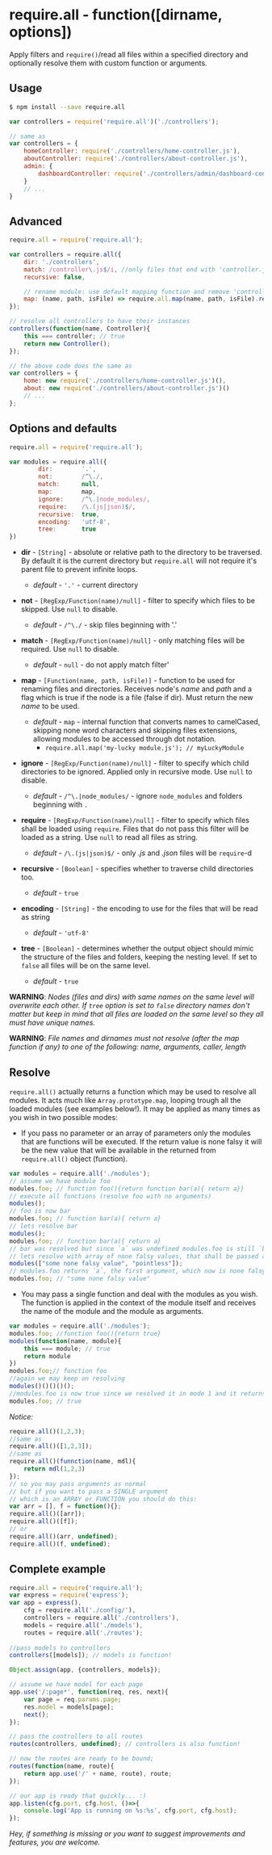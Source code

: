 # require.all - function([dirname, options])
Apply filters and `require()`/read all files within a specified directory and optionally resolve them with custom function or arguments.

## Usage
```sh
$ npm install --save require.all
```
```js
var controllers = require('require.all')('./controllers');

// same as
var controllers = {
    homeController: require('./controllers/home-controller.js'),
    aboutController: require('./controllers/about-controller.js'),
    admin: {
        dashboardController: require('./controllers/admin/dashboard-controller.js')
    }
    // ...
}
```
## Advanced
```js
require.all = require('require.all');

var controllers = require.all({
    dir: './controllers',
    match: /controller\.js$/i, //only files that end with 'controller.js'
    recursive: false,

    // rename module: use default mapping function and remove 'controller' from the end
    map: (name, path, isFile) => require.all.map(name, path, isFile).replace(/controller$/i, '')
});

// resolve all controllers to have their instances
controllers(function(name, Controller){
    this === controller; // true
    return new Controller();
});

// the above code does the same as
var controllers = {
    home: new require('./controllers/home-controller.js')(),
    about: new require('./controllers/about-controller.js')()
    // ...
};
```
## Options and defaults
```js
require.all = require('require.all');

var modules = require.all({
        dir:        '.',
        not:        /^\./,
        match:      null,
        map:        map,
        ignore:     /^\.|node_modules/,
        require:    /\.(js|json)$/,
        recursive:  true,
        encoding:   'utf-8',
        tree:       true
})
```
* __dir__ - `[String]` - absolute or relative path to the directory to be traversed. By default it is the current directory but `require.all` will not require it's parent file to prevent infinite loops. 

    * _default_ - `'.'` - current directory
* __not__ - `[RegExp/Function(name)/null]` - filter to specify which files to be skipped. Use `null` to disable.
    * _default_ - `/^\./` - skip files beginning with '.'

* __match__ - `[RegExp/Function(name)/null]` - only matching files will be required. Use `null` to disable.
    * _default_ - `null` - do not apply match filter'

* __map__ - `[Function(name, path, isFile)]` - function to be used for renaming files and directories. Receives node's *name* and *path* and a flag which is true if the node is a file (false if dir). Must return the new *name* to be used.
    * _default_ - `map` - internal function that converts names to camelCased, skipping none word characters and skipping files extensions, allowing modules to be accessed through dot notation. 
        * `require.all.map('my-lucky module.js'); // myLuckyModule`

* __ignore__ - `[RegExp/Function(name)/null]` - filter to specify which child directories to be ignored. Applied only in recursive mode. Use `null` to disable.
    * _default_ - `/^\.|node_modules/` - ignore `node_modules` and folders beginning with `.`

* __require__ - `[RegExp/Function(name)/null]` - filter to specify which files shall be loaded using `require`. Files that do not pass this filter will be loaded as a string. Use `null` to read all files as string.
    * _default_ - `/\.(js|json)$/` - only *.js* and *.json* files will be `require`-d

* __recursive__ - `[Boolean]` - specifies whether to traverse child directories too.
    * _default_ - `true`

* __encoding__ - `[String]` - the encoding to use for the files that will be read as string
    * _default_ - `'utf-8'`

* __tree__ - `[Boolean]` - determines whether the output object should mimic the structure of the files and folders, keeping the nesting level. If set to `false` all files will be on the same level.
    * _default_ - `true`

**WARNING**: *Nodes (files and dirs) with same names on the same level will overwrite each other. If `tree` option is set to `false` directory names don't matter but keep in mind that all files are loaded on the same level so they all must have unique names.*

**WARNING**: *File names and dirnames must not resolve (after the map function if any) to one of the following: name, arguments, caller, length*
## Resolve
`require.all()` actually returns a function which may be used to resolve all modules. It acts much like `Array.prototype.map`, looping trough all the loaded modules (see examples below!). It may be applied as many times as you wish in two possible modes:

* If you pass no parameter or an array of parameters only the modules that are functions will be executed. If the return value is none falsy it will be the new value that will be available in the returned from `require.all()` object (function).
```js
var modules = require.all('./modules');
// assume we have module foo
modules.foo; // function foo(){return function bar(a){ return a}}
// execute all functions (resolve foo with no arguments)
modules();
// foo is now bar
modules.foo; // function bar(a){ return a}
// lets resolve bar
modules();
modules.foo; // function bar(a){ return a}
// bar was resolved but since `a` was undefined modules.foo is still `bar`
// lets resolve with array of none falsy values, that shall be passed as arguments 
modules(["some none falsy value", "pointless"]);
// modules.foo returns `a`, the first argument, which now is none falsy so:
modules.foo; // "some none falsy value"
```
* You may pass a single function and deal with the modules as you wish. The function is applied in the context of the module itself and receives the name of the module and the module as arguments.
```js
var modules = require.all('./modules');
modules.foo; //function foo(){return true}
modules(function(name, module){
    this === module; // true
    return module
})
modules.foo;// function foo
//again we may keep on resolving
modules()()()()();
//modules.foo is now true since we resolved it in mode 1 and it returns true
modules.foo; // true
```
*Notice:*
```js
require.all()(1,2,3);
//same as 
require.all()([1,2,3]);
//same as 
require.all()(funnction(name, mdl){
    return mdl(1,2,3)
});
// so you may pass arguments as normal 
// but if you want to pass a SINGLE argument 
// which is an ARRAY or FUNCTION you should do this:
var arr = [], f = function(){};
require.all()([arr]);
require.all()([f]);
// or 
require.all()(arr, undefined);
require.all()(f, undefined);
```
## Complete example
```js
require.all = require('require.all');
var express = require('express');
var app = express(),
    cfg = require.all('./config/'),
    controllers = require.all('./controllers'),
    models = require.all('./models'),
    routes = require.all('./routes');
    
//pass models to controllers
controllers([models]); // models is function!

Object.assign(app, {controllers, models});

// assume we have model for each page
app.use('/:page*', function(req, res, next){
    var page = req.params.page;
    res.model = models[page];
    next();
});

// pass the controllers to all routes
routes(controllers, undefined); // controllers is also function!

// now the routes are ready to be bound;
routes(function(name, route){
    return app.use('/' + name, route), route;
});

// our app is ready that quickly... :)
app.listen(cfg.port, cfg.host, ()=>{
    console.log('App is running on %s:%s', cfg.port, cfg.host);
});

```

*Hey, if something is missing or you want to suggest improvements and features, you are welcome.*
